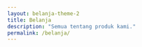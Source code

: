 ```yaml
---
layout: belanja-theme-2
title: Belanja 
description: "Semua tentang produk kami."
permalink: /belanja/
---
```

